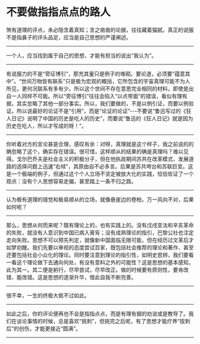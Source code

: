 # 不要做指指点点的路人

<section class="">煞有道理的评点，未必隐含着真知；言之凿凿的论据，往往藏着猫腻。真正的说服不是指鼻子的评头品足，应当是自己思想的严谨阐述。</section><section></section><section>

<hr />

</section><section class="">一个人，应当找到属于自己的思想，才能有担当的说出“我认为”。</section><section></section><section>

<hr />

</section><section class="">有说服力的不是“旁征博引”，那充其量只是例子的堆砌。要论道，必须要“蕴意其中”。“世间万物皆有联系”只是极为宏观的概括，它所包含的宇宙真理可能不为人所见，更何况联系有多有少。所以这个世间不存在意思完全相同的材料，即使是出自一人同样不可能。所以“旁征博引”往往会陷入“以点带面”的错误，看似有理有据，其实忽略了其他一部分事实。所以，我们要做的，不是以例引证，而要以例验证。所以说最好的论证不是“引用”，而是“论证的论证”---不要说“鲁迅写过的《狂人日记》说明了中国的历史是吃人的历史”，而要说“鲁迅的《狂人日记》就是因为历史在吃人，所以才写成的呀！”。</section><section>

<hr />

</section><section><section class="">你听着对方的言论甚是合理，感叹有余：对呀，真理就是这个样子，我之前说的的确忽略了这个，确实存在错误。很可惜，这样顺从的结果的确是真理吗？难以见得。戈尔巴乔夫是社会主义的积极分子，但在他执政期间苏共在改革模式、发展道路的选择问题上迅速“右倾”，其原由自不必多言。后果是苏共垮台和苏联巨变。这是一个极端的例子，但通过这个个人立场不坚定被放大化的实践，恰恰佐证了一个观点：没有个人思想容易走偏，甚至踏上一条不归之路。</section><section>

<hr />

</section><section class="">认为极有道理的错觉和极易顺从的立场，就像悬崖边的卷柏，万一风向不对，后果如何呢？</section><section>

<hr />

</section><section class="">那么，思想从何而来呢？既有理论上的，也有实践上的。没有戊戌变法和辛亥革命的失败，就没有人意识到中国已病入膏肓；没有成熟理论的指引，巴黎公社也注定走向失败。思想不可以预先判定，就像新中国面临无限可能，但在经历过文革后才如梦初醒。我们先要以审视的态度尝试百家，既包括社会推荐的理论和著作、甚至还要包括社会小众化的理论。同时要注意到理论的指引性，如明史思辨，我们要看一看这个理论做下去通向何处，有没有意料之外的可能性？这是思想的基本感知，此为其一。其二便是躬行，尽早尝试，尽早改正。做的时候要有原则性，要肯改错、能改错。这是思想的逐渐升华，借此自我不断完善。</section><section>

<hr />

</section><section class="">很不幸，一生的终极大抵不过如此。</section><section>

<hr />

</section><section class="">如此之后，你的评论便再也不会是指指点点，而是有理有据的劝说或是教导了。我们在谈论事情的时候，总是喜欢“挑刺”，但挑完之后呢，有了思想才能疗养“拔刺后”的创伤，才能更接近“圆满”。</section><section class=""></section>

<hr />

</section>

